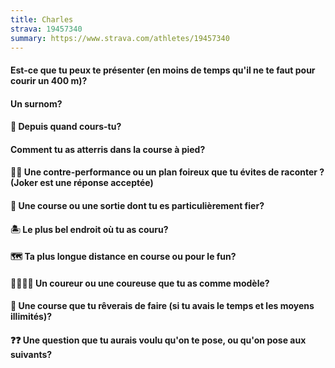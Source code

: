 ```yaml
---
title: Charles
strava: 19457340
summary: https://www.strava.com/athletes/19457340
---
```


#### Est-ce que tu peux te présenter (en moins de temps qu'il ne te faut pour courir un 400 m)?

#### Un surnom?

#### 📆 Depuis quand cours-tu?

#### Comment tu as atterris dans la course à pied?

#### 😵‍💫 Une contre-performance ou un plan foireux que tu évites de raconter ? (Joker est une réponse acceptée)

#### 🏅 Une course ou une sortie dont tu es particulièrement fier?

#### 🏝️ Le plus bel endroit où tu as couru?

#### 🗺️ Ta plus longue distance en course ou pour le fun?

#### 🏃‍♂️🏃‍♀️ Un coureur ou une coureuse que tu as comme modèle?

#### 🏁 Une course que tu rêverais de faire (si tu avais le temps et les moyens illimités)?

#### ❓❓ Une question que tu aurais voulu qu'on te pose, ou qu'on pose aux suivants?